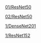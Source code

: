 [01/ResNet50](https://unir-tfm-cec.s3.us-east-2.amazonaws.com/models/01/ResNet50.tar.gz)

[02/ResNet50](https://unir-tfm-cec.s3.us-east-2.amazonaws.com/models/02/ResNet50.tar.gz)

[1/DenseNet201](https://unir-tfm-cec.s3.us-east-2.amazonaws.com/models/1/DenseNet201.tar.gz)

[1/ResNet152](https://unir-tfm-cec.s3.us-east-2.amazonaws.com/models/1/ResNet152.tar.gz)
